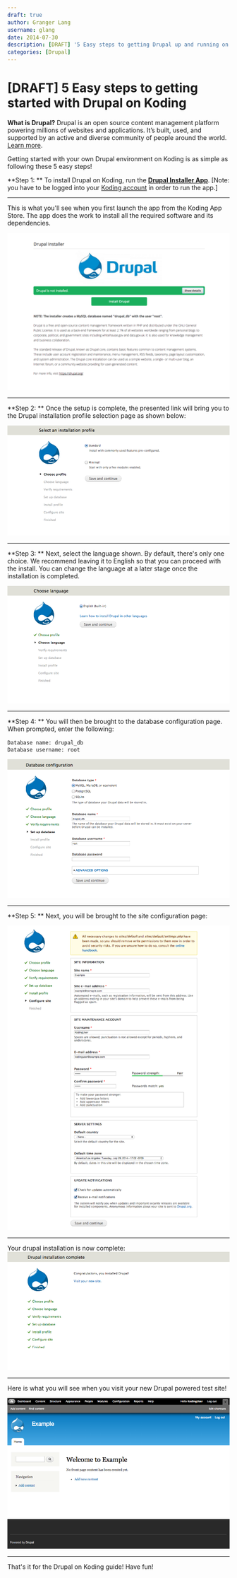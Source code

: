 ```yaml
---
draft: true
author: Granger Lang
username: glang
date: 2014-07-30
description: [DRAFT] '5 Easy steps to getting Drupal up and running on Koding'
categories: [Drupal]
---
```


# [DRAFT] 5 Easy steps to getting started with Drupal on Koding

**What is Drupal?**
Drupal is an open source content management platform powering millions of websites and applications. It’s built, used, and supported by an active and diverse community of people around the world. [Learn more](http://drupal.org).

Getting started with your own Drupal environment on Koding is as simple as following these 5 easy steps!

**Step 1: **
To install Drupal on Koding, run the **[Drupal Installer App](https://koding.com/Drupal)**. [Note: you have to be 
logged into your [Koding account](https://koding.com/Login) in order to run the app.]

_________________________

This is what you'll see when you first launch the app from the Koding App Store. The app does the work to install all the required software and its dependencies.

![alt tag](d1.png)
_________________________

**Step 2: **
Once the setup is complete, the presented link will bring you to the Drupal installation profile selection page as shown below:

![alt tag](d2.png)

_________________________

**Step 3: **
Next, select the language shown. By default, there's only one choice. We recommend leaving it to English so that you can proceed with the install. You can change the language at a later stage once the installation is completed.

![alt tag](d3.png)

_________________________

**Step 4: **
You will then be brought to the database configuration page. When prompted, enter the following:

```
Database name: drupal_db
Database username: root
```
![alt tag](d4.png)

_________________________

**Step 5: **
Next, you will be brought to the site configuration page:

![alt tag](d5.png)

_________________________

Your drupal installation is now complete:
![alt tag](d6.png)

_________________________

Here is what you will see when you visit your new Drupal powered test site!

![alt tag](d7.png)

_________________________

That's it for the Drupal on Koding guide! Have fun!
